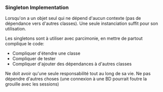 ### Singleton Implementation

Lorsqu'on a un objet seul qui ne dépend d'aucun contexte (pas de dépendance vers d'autres classes).
Une seule instanciation suffit pour son utilisation.

Les singletons sont à utiliser avec parcimonie, en mettre de partout complique le code:

- Compliquer d'étendre une classe
- Compliquer de tester
- Compliquer d'ajouter des dépendances à d'autres classes

Ne doit avoir qu'une seule responsabilité tout au long de sa vie.
Ne pas dépendre d'autres choses (une connexion à une BD pourrait foutre la grouille avec les sessions)
